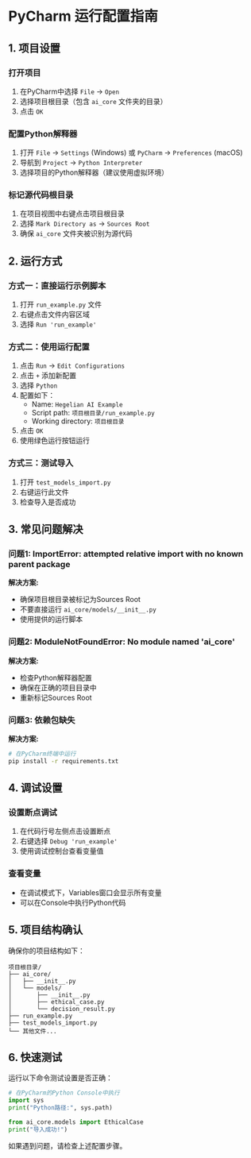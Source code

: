 # PyCharm 运行配置指南

## 1. 项目设置

### 打开项目
1. 在PyCharm中选择 `File` -> `Open`
2. 选择项目根目录（包含 `ai_core` 文件夹的目录）
3. 点击 `OK`

### 配置Python解释器
1. 打开 `File` -> `Settings` (Windows) 或 `PyCharm` -> `Preferences` (macOS)
2. 导航到 `Project` -> `Python Interpreter`
3. 选择项目的Python解释器（建议使用虚拟环境）

### 标记源代码根目录
1. 在项目视图中右键点击项目根目录
2. 选择 `Mark Directory as` -> `Sources Root`
3. 确保 `ai_core` 文件夹被识别为源代码

## 2. 运行方式

### 方式一：直接运行示例脚本
1. 打开 `run_example.py` 文件
2. 右键点击文件内容区域
3. 选择 `Run 'run_example'`

### 方式二：使用运行配置
1. 点击 `Run` -> `Edit Configurations`
2. 点击 `+` 添加新配置
3. 选择 `Python`
4. 配置如下：
   - Name: `Hegelian AI Example`
   - Script path: `项目根目录/run_example.py`
   - Working directory: `项目根目录`
5. 点击 `OK`
6. 使用绿色运行按钮运行

### 方式三：测试导入
1. 打开 `test_models_import.py`
2. 右键运行此文件
3. 检查导入是否成功

## 3. 常见问题解决

### 问题1: ImportError: attempted relative import with no known parent package
**解决方案:**
- 确保项目根目录被标记为Sources Root
- 不要直接运行 `ai_core/models/__init__.py`
- 使用提供的运行脚本

### 问题2: ModuleNotFoundError: No module named 'ai_core'
**解决方案:**
- 检查Python解释器配置
- 确保在正确的项目目录中
- 重新标记Sources Root

### 问题3: 依赖包缺失
**解决方案:**
```bash
# 在PyCharm终端中运行
pip install -r requirements.txt
```

## 4. 调试设置

### 设置断点调试
1. 在代码行号左侧点击设置断点
2. 右键选择 `Debug 'run_example'`
3. 使用调试控制台查看变量值

### 查看变量
- 在调试模式下，Variables窗口会显示所有变量
- 可以在Console中执行Python代码

## 5. 项目结构确认

确保你的项目结构如下：
```
项目根目录/
├── ai_core/
│   ├── __init__.py
│   └── models/
│       ├── __init__.py
│       ├── ethical_case.py
│       └── decision_result.py
├── run_example.py
├── test_models_import.py
└── 其他文件...
```

## 6. 快速测试

运行以下命令测试设置是否正确：

```python
# 在PyCharm的Python Console中执行
import sys
print("Python路径:", sys.path)

from ai_core.models import EthicalCase
print("导入成功!")
```

如果遇到问题，请检查上述配置步骤。